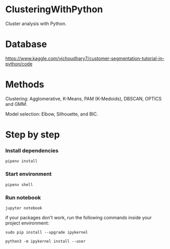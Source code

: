 # ClusteringWithPython

Cluster analysis with Python. 

# Database

https://www.kaggle.com/vjchoudhary7/customer-segmentation-tutorial-in-python/code

# Methods

Clustering: Agglomerative, K-Means, PAM (K-Medoids), DBSCAN, OPTICS and GMM.

Model selection: Elbow, Silhouette, and BIC.

# Step by step

### Install dependencies

```shell script
pipenv install
```

### Start environment

```shell script
pipenv shell
```

### Run notebook

```shell script
jupyter notebook
```

if your packages don't work, run the following commands inside your 
project environment:

```shell script
sudo pip install --upgrade ipykernel
```

```shell script
python3 -m ipykernel install --user
```
